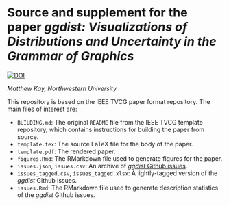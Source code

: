 # Source and supplement for the paper *ggdist: Visualizations of Distributions and Uncertainty in the Grammar of Graphics*

[![DOI](https://zenodo.org/badge/DOI/10.5281/zenodo.7770984.svg)](https://doi.org/10.5281/zenodo.7770984)

*Matthew Kay, Northwestern University*

This repository is based on the IEEE TVCG paper format repository. The main files of interest are:

* `BUILDING.md`: The original `README` file from the IEEE TVCG template repository, which contains instructions for building the paper from source.
* `template.tex`: The source LaTeX file for the body of the paper.
* `template.pdf`: The rendered paper.
* `figures.Rmd`: The RMarkdown file used to generate figures for the paper.
* `issues.json`, `issues.csv`: An archive of [*ggdist* Github issues](https://github.com/mjskay/ggdist/issues).
* `issues_tagged.csv`, `issues_tagged.xlsx`: A lightly-tagged version of the *ggdist* Github issues.
* `issues.Rmd`: The RMarkdown file used to generate description statistics of the *ggdist* Github issues.
